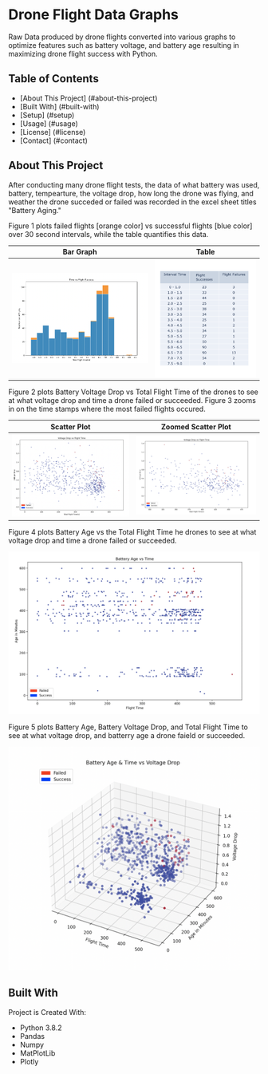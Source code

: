 # Drone Flight Data Graphs
Raw Data produced by drone flights converted into various graphs to optimize features such as battery voltage, and battery age resulting in maximizing drone flight success with Python. 

## Table of Contents 
* [About This Project] (#about-this-project)
* [Built With] (#built-with)
* [Setup] (#setup)
* [Usage] (#usage)
* [License] (#license)
* [Contact] (#contact)

## About This Project
After conducting many drone flight tests, the data of what battery was used, battery, tempearture, the voltage drop, how long the drone was flying, and weather the drone succeded or failed was recorded in the excel sheet titles "Battery Aging." 

<p>
Figure 1 plots failed flights [orange color] vs successful flights [blue color] over 30 second intervals, while the table quantifies this data. 
</p>

  Bar Graph                |  Table
:-------------------------:|:-------------------------:
![](graph_image/fig1.png)  |  ![](graph_image/tables.png)

<p>
Figure 2 plots Battery Voltage Drop vs Total Flight Time of the drones to see at what voltage drop and time a drone failed or succeeded. Figure 3 zooms in on the time stamps where the most failed flights occured.
</p>

  Scatter Plot             |  Zoomed Scatter Plot
:-------------------------:|:-------------------------:
![](graph_image/fig2.png)  |  ![](graph_image/fig3.png)


<p> Figure 4 plots Battery Age vs the Total Flight Time he drones to see at what voltage drop and time a drone failed or succeeded.</p>

<img src="graph_image/fig4.png">

<p>Figure 5 plots Battery Age, Battery Voltage Drop, and Total Flight Time to see at what voltage drop, and batterry age a drone faield or succeeded.</p>

<img src="graph_image/fig5.png">

## Built With
Project is Created With: 
* Python 3.8.2
* Pandas
* Numpy
* MatPlotLib
* Plotly
